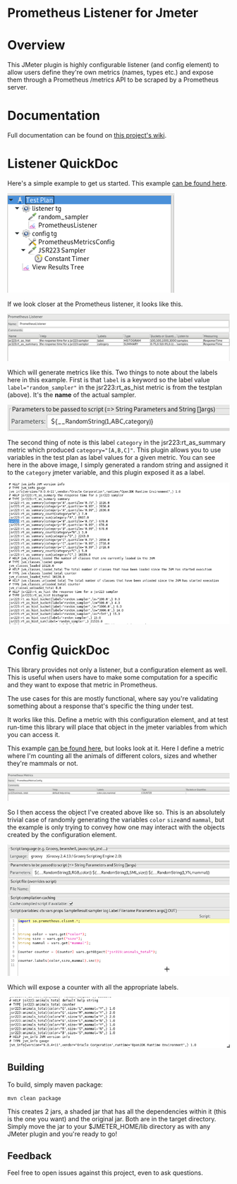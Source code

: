 # Prometheus Listener for Jmeter

# Overview
This JMeter plugin is highly configurable listener (and config element) to allow users define they're own metrics (names, types etc.) and expose them through a Prometheus /metrics API to be scraped by a Prometheus server.

# Documentation
Full documentation can be found on [this project's wiki](https://github.com/johrstrom/jmeter-prometheus-plugin/wiki).

# Listener QuickDoc
Here's a simple example to get us started.  This example [can be found here](https://github.com/johrstrom/jmeter-prometheus-plugin/).

![JMeter testplan](/docs/imgs/simple_testplan.png?raw=true)

If we look closer at the Prometheus listener, it looks like this.

![JMeter testplan](/docs/imgs/response_time_listener.png?raw=true)

Which will generate metrics like this.  Two things to note about the labels here in this example.  First is that `label` is a keyword so the label value `label="random_sampler"` in the jsr223:rt_as_hist metric is from the testplan (above).  It's the **name** of the actual sampler.

![JMeter testplan](/docs/imgs/category_variable.png?raw=true)

 The second thing of note is this label `category` in the jsr223:rt_as_summary metric which produced `category="[A,B,C]"`.  This plugin allows you to use variables in the test plan as label values for a given metric.  You can see here in the above image, I simply generated a random string and assigned it to the `category` jmeter variable, and this plugin exposed it as a label.

![JMeter testplan](/docs/imgs/rt_metrics_output.png?raw=true)

# Config QuickDoc

This library provides not only a listener, but a configuration element as well.  This is useful when users have to make some computation for a specific and they want to expose that metric in Prometheus.

The use cases for this are mostly functional, where say you're validating something about a response that's specific the thing under test.

It works like this.  Define a metric with this configuration element, and at test run-time this library will place that object in the jmeter variables from which you can access it.

This example [can be found here](https://github.com/johrstrom/jmeter-prometheus-plugin/), but looks look at it. Here I define a metric where I'm counting all the animals of different colors, sizes and whether they're mammals or not.  

![JMeter testplan](/docs/imgs/prometheus_cfg.png?raw=true)

So I then access the object I've created above like so.  This is an absolutely trivial case of randomly generating the variables `color` `size`and `mammal`, but the example is only trying to convey how one may interact with the objects created by the configuration element.

![JMeter testplan](/docs/imgs/jsr223_use_prometheus_cfg.png?raw=true)

Which will expose a counter with all the appropriate labels.

![JMeter testplan](/docs/imgs/prom_cfg_output.png?raw=true)

## Building

To build, simply maven package:
```
mvn clean package
```
This creates 2 jars, a shaded jar that has all the dependencies within it (this is the one you want) and the original jar. Both are in the target directory.  Simply move the jar to your $JMETER\_HOME/lib directory as with any JMeter plugin and you're ready to go!

## Feedback

Feel free to open issues against this project, even to ask questions.
